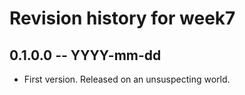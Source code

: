# Revision history for week7

## 0.1.0.0  -- YYYY-mm-dd

* First version. Released on an unsuspecting world.
